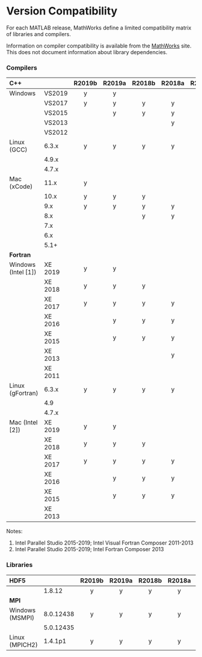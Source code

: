 # Version Compatibility



For each MATLAB release, MathWorks define a limited compatibility matrix of libraries and compilers.

Information on compiler compatibility is available from the [MathWorks](https://uk.mathworks.com/support/requirements/previous-releases.html) site. This does not document information about library dependencies.



### Compilers


| C++  |    | R2019b | R2019a | R2018b | R2018a | R2017b | R2015b |
| :--- | --- | :---: | :---: | :---: | :---: | :---: | :---: |
|Windows | VS2019 | y | y |  | |  |  |
|        | VS2017 | y | y | y | y | y |  |
|        | VS2015 |  | y | y | y | y | y |
|        | VS2013 |  |  |  | y | y | y |
|        | VS2012 |  |  |  | |  | y |
|Linux (GCC) | 6.3.x | y | y | y | y |  |  |
|            | 4.9.x |  | |  | | y |  |
|            | 4.7.x |  | |  | |  | y |
|Mac (xCode) | 11.x  | y | |  | |  |  |
|            | 10.x  | y | y | y | |  |  |
|            | 9.x  | y | y | y | y | y |  |
|            | 8.x  |  | | y | y | y |  |
|            | 7.x  |  | |  | | y |  |
|            | 6.x  |  | |  | |  | y |
|            | 5.1+  |  | |  | |  | y |
| <b>Fortran</b> |       |  | |  | |  |  |
|Windows (Intel [1]) | XE 2019 |y|y|||||
|                    | XE 2018 |y|y|y||||
|                    | XE 2017 |y|y|y|y|y||
|                    | XE 2016 ||y|y|y|y||
|                    | XE 2015 ||y|y|y|y||
|                    | XE 2013 ||||y|y|y|
|                    | XE 2011 ||||||y|
|Linux (gFortran) | 6.3.x | y | y | y | y |  |  |
|                 | 4.9 | | |  | | y |  |
|                 | 4.7.x |   | |  | |  | y |
|Mac (Intel [2]) | XE 2019 |y|y|||||
|                    | XE 2018 |y|y|y||||
|                    | XE 2017 |y|y|y|y|y||
|                    | XE 2016 ||y|y|y|y||
|                    | XE 2015 ||y|y|y|y||
|                    | XE 2013 |||||y|y|

Notes:

1. Intel Parallel Studio 2015-2019; Intel Visual Fortran Composer 2011-2013
2. Intel Parallel Studio 2015-2019; Intel Fortran Composer 2013



### Libraries

| HDF5 | | R2019b | R2019a | R2018b | R2018a | R2017b | R2015b |
| :--- | --- | :---: | :---: | :---: | :---: | :---: | :---: |
| | 1.8.12 | y | y | y | y |  y |  y |
| <b>MPI</b> |    |  | |  | |  |  |
| Windows (MSMPI) | 8.0.12438 | y | y | y | y |   | n/a |
|                 | 5.0.12435 |   |   |   |   | y | n/a |
| Linux (MPICH2) | 1.4.1p1 | y | y | y | y | ? | n/a |
